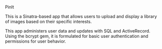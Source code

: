 PinIt 

This is a Sinatra-based app that allows users to upload and display a library of images based on their specific interests.

This app administers user data and updates with SQL and ActiveRecord. Using the bcrypt gem, it is formulated for basic user authentication and permissions for user behavior.
